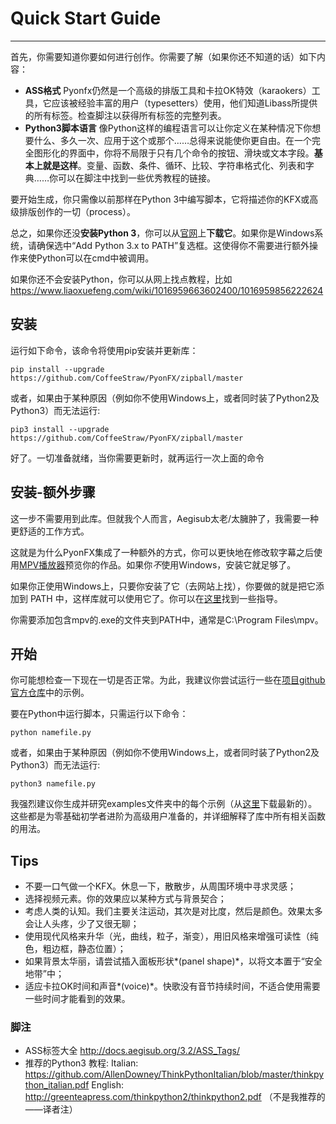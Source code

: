 
# Quick Start Guide

********************************


首先，你需要知道你要如何进行创作。你需要了解（如果你还不知道的话）如下内容：

 - **ASS格式** Pyonfx仍然是一个高级的排版工具和卡拉OK特效（karaokers）工具，它应该被经验丰富的用户（typesetters）使用，他们知道Libass所提供的所有标签。检查脚注以获得所有标签的完整列表。
 - **Python3脚本语言** 像Python这样的编程语言可以让你定义在某种情况下你想要什么、多久一次、应用于这个或那个……总得来说能使你更自由。在一个完全图形化的界面中，你将不局限于只有几个命令的按钮、滑块或文本字段。**基本上就是这样**。变量、函数、条件、循环、比较、字符串格式化、列表和字典……你可以在脚注中找到一些优秀教程的链接。

要开始生成，你只需像以前那样在Python 3中编写脚本，它将描述你的KFX或高级排版创作的一切（process）。

总之，如果你还没**安装Python 3**，你可以从[官网][1]上**下载它**。如果你是Windows系统，请确保选中“Add Python 3.x to PATH”复选框。这使得你不需要进行额外操作来使Python可以在cmd中被调用。

如果你还不会安装Python，你可以从网上找点教程，比如 https://www.liaoxuefeng.com/wiki/1016959663602400/1016959856222624

## 安装

运行如下命令，该命令将使用pip安装并更新库：
```
pip install --upgrade https://github.com/CoffeeStraw/PyonFX/zipball/master
```

或者，如果由于某种原因（例如你不使用Windows上，或者同时装了Python2及Python3）而无法运行:
```
pip3 install --upgrade https://github.com/CoffeeStraw/PyonFX/zipball/master
```
好了。一切准备就绪，当你需要更新时，就再运行一次上面的命令

## 安装-额外步骤

这一步不需要用到此库。但就我个人而言，Aegisub太老/太臃肿了，我需要一种更舒适的工作方式。

这就是为什么PyonFX集成了一种额外的方式，你可以更快地在修改软字幕之后使用[MPV播放器][2]预览你的作品。如果你*不*使用Windows，安装它就足够了。

如果你正使用Windows上，只要你安装了它（去网站上找），你要做的就是把它添加到 PATH 中，这样库就可以使用它了。你可以在[这里][3]找到一些指导。

你需要添加包含mpv的.exe的文件夹到PATH中，通常是C:\Program Files\mpv。

## 开始

你可能想检查一下现在一切是否正常。为此，我建议你尝试运行一些在[项目github官方仓库][4]中的示例。

要在Python中运行脚本，只需运行以下命令：
```
python namefile.py
```

或者，如果由于某种原因（例如你不使用Windows上，或者同时装了Python2及Python3）而无法运行:
```
python3 namefile.py
```

我强烈建议你生成并研究examples文件夹中的每个示例（从[这里][5]下载最新的）。这些都是为零基础初学者进阶为高级用户准备的，并详细解释了库中所有相关函数的用法。

## Tips

 - 不要一口气做一个KFX。休息一下，散散步，从周围环境中寻求灵感；
 - 选择视频元素。你的效果应以某种方式与背景契合；
 - 考虑人类的认知。我们主要关注运动，其次是对比度，然后是颜色。效果太多会让人头疼，少了又很无聊；
 - 使用现代风格来升华（光，曲线，粒子，渐变），用旧风格来增强可读性（纯色，粗边框，静态位置）；
 - 如果背景太华丽，请尝试插入面板形状*(panel shape)*，以将文本置于“安全地带”中；
 - 适应卡拉OK时间和声音*(voice)*。快歌没有音节持续时间，不适合使用需要一些时间才能看到的效果。

### 脚注

 - ASS标签大全 http://docs.aegisub.org/3.2/ASS_Tags/
 - 推荐的Python3 教程:
Italian: https://github.com/AllenDowney/ThinkPythonItalian/blob/master/thinkpython_italian.pdf
English: http://greenteapress.com/thinkpython2/thinkpython2.pdf
（不是我推荐的——译者注）

  [1]: https://www.python.org/downloads/
  [2]: https://mpv.io/
  [3]: https://jingyan.baidu.com/article/8ebacdf02d3c2949f65cd5d0.html
  [4]: https://github.com/CoffeeStraw/PyonFX/tree/master/examples
  [5]: https://minhaskamal.github.io/DownGit/#/home?url=https://github.com/CoffeeStraw/PyonFX/tree/master/examples
  [5]: https://minhaskamal.github.io/DownGit/#/home?url=https://github.com/CoffeeStraw/PyonFX/tree/master/examples
